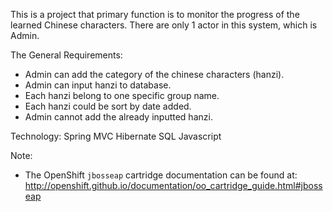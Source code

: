 This is a project that primary function is to monitor the progress of the learned Chinese characters.
There are only 1 actor in this system, which is Admin.

The General Requirements:
* Admin can add the category of the chinese characters (hanzi).
* Admin can input hanzi to database.
* Each hanzi belong to one specific group name.
* Each hanzi could be sort by date added.
* Admin cannot add the already inputted hanzi.


Technology:
Spring MVC
Hibernate
SQL
Javascript



Note:
* The OpenShift `jbosseap` cartridge documentation can be found at:
http://openshift.github.io/documentation/oo_cartridge_guide.html#jbosseap

